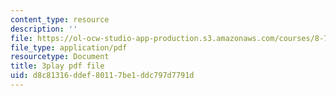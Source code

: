 ```yaml
---
content_type: resource
description: ''
file: https://ol-ocw-studio-app-production.s3.amazonaws.com/courses/8-701-introduction-to-nuclear-and-particle-physics-fall-2020/d8c81316ddef80117be1ddc797d7791d_MlBL7hSUeWE.pdf
file_type: application/pdf
resourcetype: Document
title: 3play pdf file
uid: d8c81316-ddef-8011-7be1-ddc797d7791d
---
```

